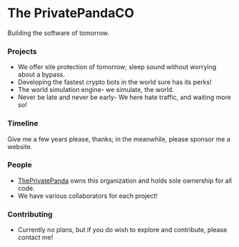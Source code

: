 # The PrivatePandaCO
Building the software of tomorrow.


### Projects
- We offer site protection of tomorrow; sleep sound without worrying about a bypass.
- Developing the fastest crypto bots in the world sure has its perks!
- The world simulation engine- we simulate, the world.
- Never be late and never be early- We here hate traffic, and waiting more so!

### Timeline
Give me a few years please, thanks; in the meanwhile, please sponsor me a website.

### People
- [ThePrivatePanda](https://github.com/ThePrivatePanda) owns this organization and holds sole ownership for all code.
- We have various collaborators for each project!

### Contributing
- Currently no plans, but if you do wish to explore and contribute, please contact me!
